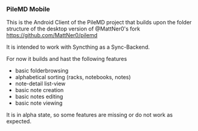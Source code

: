 ### PileMD Mobile

This is the Android Client of the PileMD project that
builds upon the folder structure of the desktop version of @MattNer0's fork
https://github.com/MattNer0/pilemd

It is intended to work with Syncthing as a Sync-Backend.

For now it builds and hast the following features

- basic folderbrowsing
- alphabetical sorting (racks, notebooks, notes)
- note-detail list-view
- basic note creation
- basic notes editing
- basic note viewing

It is in alpha state, so some features are missing or do not work as expected.